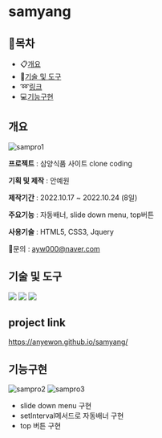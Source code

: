 # samyang
## :orange_book:목차

- :clipboard:[개요](#개요)
- :wrench:[기술 및 도구](#기술-및-도구)
- :loop:[링크](#project-link)
- :computer:[기능구현](#기능구현)

## 개요

![sampro1](https://user-images.githubusercontent.com/91234758/230818147-e83e2847-8b4f-41d9-b969-28893a0f6bbd.png)

**프로젝트** : 삼양식품 사이트 clone coding

**기획 및 제작** : 안예원

**제작기간** :  	2022.10.17 ~ 2022.10.24 (8일)

**주요기능** : 자동배너, slide down menu, top버튼

**사용기술** : HTML5, CSS3, Jquery

:e-mail:문의 : ayw000@naver.com

## 기술 및 도구

<img src="https://img.shields.io/badge/HTML5-E34F26?style=flat&logo=html5&logoColor=white"/> <img src="https://img.shields.io/badge/CSS3-1572B6?style=flat&logo=css3&logoColor=white"/> <img src="https://img.shields.io/badge/jquery-0769AD?style=flat&logo=jquery&logoColor=white"/>

## project link
<https://anyewon.github.io/samyang/>

## 기능구현
![sampro2](https://user-images.githubusercontent.com/91234758/230818143-c83f18af-09b6-4aeb-b5c1-6fbbbfc30d35.png)
![sampro3](https://user-images.githubusercontent.com/91234758/230818146-d153d316-a28a-4402-9c84-ca44d4f53c21.png)
- slide down menu 구현
- setInterval메서드로 자동배너 구현
- top 버튼 구현
